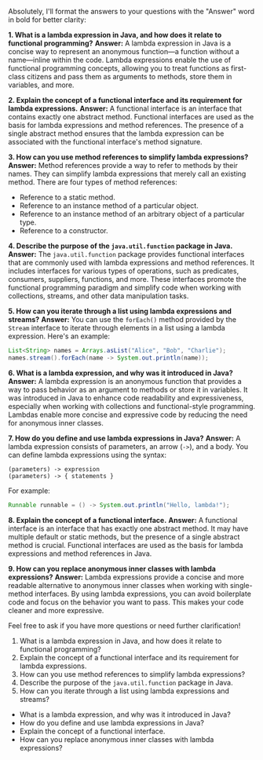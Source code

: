 Absolutely, I'll format the answers to your questions with the "Answer" word in bold for better clarity:

**1. What is a lambda expression in Java, and how does it relate to functional programming?**
   **Answer:** A lambda expression in Java is a concise way to represent an anonymous function—a function without a name—inline within the code. Lambda expressions enable the use of functional programming concepts, allowing you to treat functions as first-class citizens and pass them as arguments to methods, store them in variables, and more.

**2. Explain the concept of a functional interface and its requirement for lambda expressions.**
   **Answer:** A functional interface is an interface that contains exactly one abstract method. Functional interfaces are used as the basis for lambda expressions and method references. The presence of a single abstract method ensures that the lambda expression can be associated with the functional interface's method signature.

**3. How can you use method references to simplify lambda expressions?**
   **Answer:** Method references provide a way to refer to methods by their names. They can simplify lambda expressions that merely call an existing method. There are four types of method references:
   - Reference to a static method.
   - Reference to an instance method of a particular object.
   - Reference to an instance method of an arbitrary object of a particular type.
   - Reference to a constructor.

**4. Describe the purpose of the `java.util.function` package in Java.**
   **Answer:** The `java.util.function` package provides functional interfaces that are commonly used with lambda expressions and method references. It includes interfaces for various types of operations, such as predicates, consumers, suppliers, functions, and more. These interfaces promote the functional programming paradigm and simplify code when working with collections, streams, and other data manipulation tasks.

**5. How can you iterate through a list using lambda expressions and streams?**
   **Answer:** You can use the `forEach()` method provided by the `Stream` interface to iterate through elements in a list using a lambda expression. Here's an example:
   ```java
   List<String> names = Arrays.asList("Alice", "Bob", "Charlie");
   names.stream().forEach(name -> System.out.println(name));
   ```

**6. What is a lambda expression, and why was it introduced in Java?**
   **Answer:** A lambda expression is an anonymous function that provides a way to pass behavior as an argument to methods or store it in variables. It was introduced in Java to enhance code readability and expressiveness, especially when working with collections and functional-style programming. Lambdas enable more concise and expressive code by reducing the need for anonymous inner classes.

**7. How do you define and use lambda expressions in Java?**
   **Answer:** A lambda expression consists of parameters, an arrow (`->`), and a body. You can define lambda expressions using the syntax:
   ```
   (parameters) -> expression
   (parameters) -> { statements }
   ```
   For example:
   ```java
   Runnable runnable = () -> System.out.println("Hello, lambda!");
   ```

**8. Explain the concept of a functional interface.**
   **Answer:** A functional interface is an interface that has exactly one abstract method. It may have multiple default or static methods, but the presence of a single abstract method is crucial. Functional interfaces are used as the basis for lambda expressions and method references in Java.

**9. How can you replace anonymous inner classes with lambda expressions?**
   **Answer:** Lambda expressions provide a concise and more readable alternative to anonymous inner classes when working with single-method interfaces. By using lambda expressions, you can avoid boilerplate code and focus on the behavior you want to pass. This makes your code cleaner and more expressive.

Feel free to ask if you have more questions or need further clarification!

1. What is a lambda expression in Java, and how does it relate to functional programming?
2. Explain the concept of a functional interface and its requirement for lambda expressions.
3. How can you use method references to simplify lambda expressions?
4. Describe the purpose of the `java.util.function` package in Java.
5. How can you iterate through a list using lambda expressions and streams?

- What is a lambda expression, and why was it introduced in Java?
- How do you define and use lambda expressions in Java?
- Explain the concept of a functional interface.
- How can you replace anonymous inner classes with lambda expressions?
